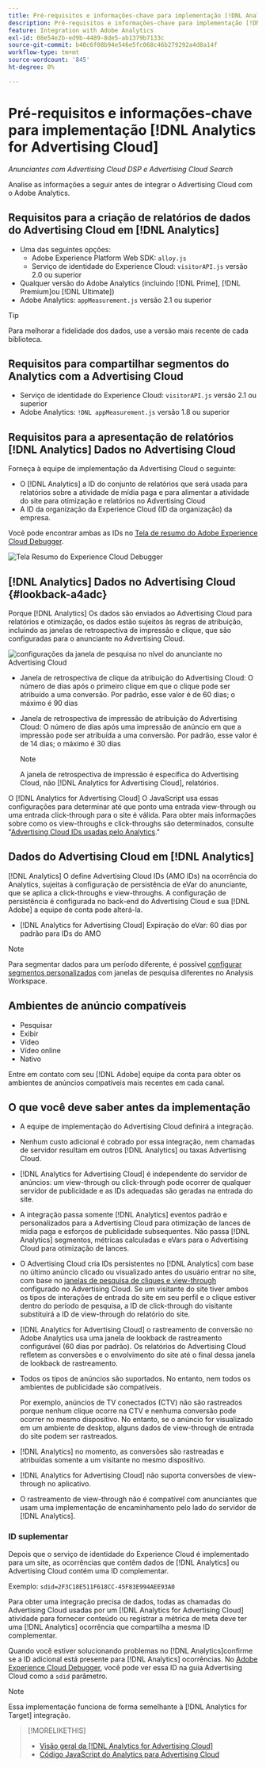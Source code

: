 ```yaml
---
title: Pré-requisitos e informações-chave para implementação [!DNL Analytics for Advertising Cloud]
description: Pré-requisitos e informações-chave para implementação [!DNL Analytics for Advertising Cloud]
feature: Integration with Adobe Analytics
exl-id: 08e54e2b-ed9b-4489-8de5-ab1379b7133c
source-git-commit: b40c6f08b94e546e5fc068c46b279292a4d8a14f
workflow-type: tm+mt
source-wordcount: '845'
ht-degree: 0%

---
```


# Pré-requisitos e informações-chave para implementação [!DNL Analytics for Advertising Cloud]

*Anunciantes com Advertising Cloud DSP e Advertising Cloud Search*

Analise as informações a seguir antes de integrar o Advertising Cloud com o Adobe Analytics.

## Requisitos para a criação de relatórios de dados do Advertising Cloud em [!DNL Analytics]

* Uma das seguintes opções:
   * Adobe Experience Platform Web SDK: `alloy.js`
   * Serviço de identidade do Experience Cloud: `visitorAPI.js` versão 2.0 ou superior
* Qualquer versão do Adobe Analytics (incluindo [!DNL Prime], [!DNL Premium]ou [!DNL Ultimate])
* Adobe Analytics: `appMeasurement.js` versão 2.1 ou superior

>[!TIP]
>
>Para melhorar a fidelidade dos dados, use a versão mais recente de cada biblioteca.

## Requisitos para compartilhar segmentos do Analytics com a Advertising Cloud

* Serviço de identidade do Experience Cloud: `visitorAPI.js` versão 2.1 ou superior
* Adobe Analytics: `!DNL appMeasurement.js` versão 1.8 ou superior

## Requisitos para a apresentação de relatórios [!DNL Analytics] Dados no Advertising Cloud

Forneça à equipe de implementação da Advertising Cloud o seguinte:

* O [!DNL Analytics] a ID do conjunto de relatórios que será usada para relatórios sobre a atividade de mídia paga e para alimentar a atividade do site para otimização e relatórios no Advertising Cloud
* A ID da organização da Experience Cloud (ID da organização) da empresa.

Você pode encontrar ambas as IDs no [Tela de resumo do Adobe Experience Cloud Debugger](https://experienceleague.adobe.com/docs/debugger/using/run-debugger.html).

![Tela Resumo do Experience Cloud Debugger](/help/integrations/assets/a4adc-debugger-summary.png)

## [!DNL Analytics] Dados no Advertising Cloud {#lookback-a4adc}

Porque [!DNL Analytics] Os dados são enviados ao Advertising Cloud para relatórios e otimização, os dados estão sujeitos às regras de atribuição, incluindo as janelas de retrospectiva de impressão e clique, que são configuradas para o anunciante no Advertising Cloud.

![configurações da janela de pesquisa no nível do anunciante no Advertising Cloud](/help/integrations/assets/a4adc-lookbacks.png)

* Janela de retrospectiva de clique da atribuição do Advertising Cloud: O número de dias após o primeiro clique em que o clique pode ser atribuído a uma conversão. Por padrão, esse valor é de 60 dias; o máximo é 90 dias
* Janela de retrospectiva de impressão de atribuição do Advertising Cloud: O número de dias após uma impressão de anúncio em que a impressão pode ser atribuída a uma conversão. Por padrão, esse valor é de 14 dias; o máximo é 30 dias

   >[!NOTE]
   >
   > A janela de retrospectiva de impressão é específica do Advertising Cloud, não [!DNL Analytics for Advertising Cloud], relatórios.

O [!DNL Analytics for Advertising Cloud] O JavaScript usa essas configurações para determinar até que ponto uma entrada view-through ou uma entrada click-through para o site é válida. Para obter mais informações sobre como os view-throughs e click-throughs são determinados, consulte &quot;[Advertising Cloud IDs usadas pelo Analytics](ids.md).&quot;

## Dados do Advertising Cloud em [!DNL Analytics]

[!DNL Analytics] O define Advertising Cloud IDs (AMO IDs) na ocorrência do Analytics, sujeitas à configuração de persistência de eVar do anunciante, que se aplica a click-throughs e view-throughs. A configuração de persistência é configurada no back-end do Advertising Cloud e sua [!DNL Adobe] a equipe de conta pode alterá-la.

* [!DNL Analytics for Advertising Cloud] Expiração do eVar: 60 dias por padrão para IDs do AMO

>[!NOTE]
>
>Para segmentar dados para um período diferente, é possível [configurar segmentos personalizados](https://experienceleague.adobe.com/docs/analytics/components/segmentation/segmentation-workflow/seg-build.html) com janelas de pesquisa diferentes no Analysis Workspace.

## Ambientes de anúncio compatíveis

* Pesquisar
* Exibir
* Vídeo
* Vídeo online
* Nativo

Entre em contato com seu [!DNL Adobe] equipe da conta para obter os ambientes de anúncios compatíveis mais recentes em cada canal.

## O que você deve saber antes da implementação

* A equipe de implementação do Advertising Cloud definirá a integração.

* Nenhum custo adicional é cobrado por essa integração, nem chamadas de servidor resultam em outros [!DNL Analytics] ou taxas Advertising Cloud.

* [!DNL Analytics for Advertising Cloud] é independente do servidor de anúncios: um view-through ou click-through pode ocorrer de qualquer servidor de publicidade e as IDs adequadas são geradas na entrada do site.

* A integração passa somente [!DNL Analytics] eventos padrão e personalizados para a Advertising Cloud para otimização de lances de mídia paga e esforços de publicidade subsequentes. Não passa [!DNL Analytics] segmentos, métricas calculadas e eVars para o Advertising Cloud para otimização de lances.

* O Advertising Cloud cria IDs persistentes no [!DNL Analytics] com base no último anúncio clicado ou visualizado antes do usuário entrar no site, com base no [janelas de pesquisa de cliques e view-through](#lookback-a4adc) configurado no Advertising Cloud. Se um visitante do site tiver ambos os tipos de interações de entrada do site em seu perfil e o clique estiver dentro do período de pesquisa, a ID de click-through do visitante substituirá a ID de view-through do relatório do site.

* [!DNL Analytics for Advertising Cloud] o rastreamento de conversão no Adobe Analytics usa uma janela de lookback de rastreamento configurável (60 dias por padrão). Os relatórios do Advertising Cloud refletem as conversões e o envolvimento do site até o final dessa janela de lookback de rastreamento.

* Todos os tipos de anúncios são suportados. No entanto, nem todos os ambientes de publicidade são compatíveis.

   Por exemplo, anúncios de TV conectados (CTV) não são rastreados porque nenhum clique ocorre na CTV e nenhuma conversão pode ocorrer no mesmo dispositivo. No entanto, se o anúncio for visualizado em um ambiente de desktop, alguns dados de view-through de entrada do site podem ser rastreados.

* [!DNL Analytics] no momento, as conversões são rastreadas e atribuídas somente a um visitante no mesmo dispositivo.

* [!DNL Analytics for Advertising Cloud] não suporta conversões de view-through no aplicativo.

* O rastreamento de view-through não é compatível com anunciantes que usam uma implementação de encaminhamento pelo lado do servidor de [!DNL Analytics].

### ID suplementar

Depois que o serviço de identidade do Experience Cloud é implementado para um site, as ocorrências que contêm dados de [!DNL Analytics] ou Advertising Cloud contém uma ID complementar.

Exemplo: `sdid=2F3C18E511F618CC-45F83E994AEE93A0`

Para obter uma integração precisa de dados, todas as chamadas do Advertising Cloud usadas por um [!DNL Analytics for Advertising Cloud] atividade para fornecer conteúdo ou registrar a métrica de meta deve ter uma [!DNL Analytics] ocorrência que compartilha a mesma ID complementar.

Quando você estiver solucionando problemas no [!DNL Analytics]confirme se a ID adicional está presente para [!DNL Analytics] ocorrências. No [Adobe Experience Cloud Debugger](https://experienceleague.adobe.com/docs/debugger/using/experience-cloud-debugger.html), você pode ver essa ID na guia Advertising Cloud como a `sdid` parâmetro.

>[!NOTE]
>
> Essa implementação funciona de forma semelhante à [!DNL Analytics for Target] integração.

>[!MORELIKETHIS]
>
>* [Visão geral da [!DNL Analytics for Advertising Cloud]](overview.md)
>* [Código JavaScript do Analytics para Advertising Cloud](/help/integrations/analytics/javascript.md)

